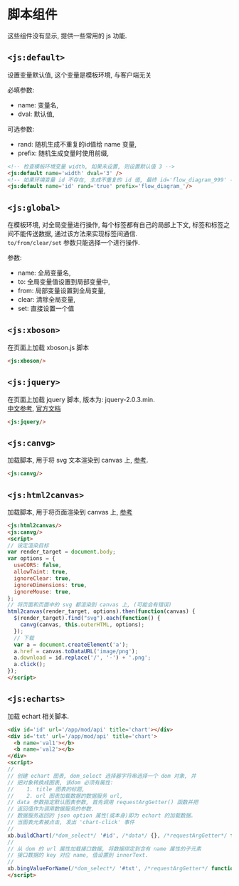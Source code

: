 # 脚本组件

这些组件没有显示, 提供一些常用的 js 功能.


## `<js:default>`

设置变量默认值, 这个变量是模板环境, 与客户端无关

必填参数:
  
* name: 变量名, 
* dval: 默认值, 
 
可选参数:
  
* rand: 随机生成不重复的id值给 name 变量, 
* prefix: 随机生成变量时使用前缀, 

```html
<!-- 检查模板环境变量 width, 如果未设置, 则设置默认值 3 -->
<js:default name='width' dval='3' />
<!-- 如果环境变量 id 不存在, 生成不重复的 id 值, 最终 id='flow_diagram_999' -->
<js:default name='id' rand='true' prefix='flow_diagram_'/>
```


## `<js:global>`

在模板环境, 对全局变量进行操作, 每个标签都有自己的局部上下文, 
标签和标签之间不能传送数据, 通过该方法来实现标签间通信.  
`to/from/clear/set` 参数只能选择一个进行操作.
  
参数:

* name: 全局变量名, 
* to: 全局变量值设置到局部变量中, 
* from: 局部变量设置到全局变量, 
* clear: 清除全局变量, 
* set: 直接设置一个值
 

## `<js:xboson>`

在页面上加载 xboson.js 脚本

```html
<js:xboson/>
```


## `<js:jquery>`

在页面上加载 jquery 脚本, 版本为: jquery-2.0.3.min.  
[中文参考](http://hemin.cn/jq/), [官方文档](https://api.jquery.com/)

```html
<js:jquery/>
```


## `<js:canvg>`

加载脚本, 用于将 svg 文本渲染到 canvas 上, [参考](https://github.com/canvg/canvg).

```html
<js:canvg/>
```


## `<js:html2canvas>`

加载脚本, 用于将页面渲染到 canvas 上, [参考](https://github.com/niklasvh/html2canvas)

```html
<js:html2canvas/>
<js:canvg/>
<script>
// 设定渲染目标
var render_target = document.body;
var options = {
  useCORS: false,
  allowTaint: true,
  ignoreClear: true, 
  ignoreDimensions: true,
  ignoreMouse: true,
};
// 将页面和页面中的 svg 都渲染到 canvas 上, (可能会有错误)
html2canvas(render_target, options).then(function(canvas) {
  $(render_target).find("svg").each(function() {
    canvg(canvas, this.outerHTML, options);
  });
  // 下载
  var a = document.createElement('a');
  a.href = canvas.toDataURL('image/png');
  a.download = id.replace('/', '-') + '.png';
  a.click();
});
</script>
```

## `<js:echarts>`

加载 echart 相关脚本.

```html
<div id='id' url='/app/mod/api' title='chart'></div>
<div id='txt' url='/app/mod/api' title='chart'>
  <b name='val1'></b>
  <b name='val2'></b>
</div>
<script>
//
// 创建 echart 图表, dom_select 选择器字符串选择一个 dom 对象, 并
// 把对象转换成图表, 该dom 必须有属性:
//    1. title 图表的标题,
//    2. url 图表加载数据的数据服务 url, 
// data 参数指定默认图表参数, 首先调用 requestArgGetter() 函数并把
// 返回值作为调用数据服务的参数.
// 数据服务返回的 json option 属性(或本身)即为 echart 的加载数据.
// 当图表元素被点击, 发出 'chart-click' 事件
//
xb.buildChart(/*dom_select*/ '#id', /*data*/ {}, /*requestArgGetter*/ function() { return {}; });
//
// 从 dom 的 url 属性加载接口数据, 将数据绑定到含有 name 属性的子元素
// 接口数据的 key 对应 name, 值设置到 innerText.
//
xb.bingValueForName(/*dom_select*/ '#txt', /*requestArgGetter*/ function() { return {}; });
</script>
```